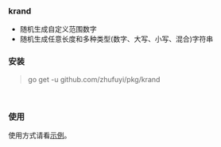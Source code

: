 ### krand

- 随机生成自定义范围数字
- 随机生成任意长度和多种类型(数字、大写、小写、混合)字符串

### 安装

> go get -u github.com/zhufuyi/pkg/krand

<br>

### 使用

使用方式请看[示例](./krand_test.go)。

<br>
